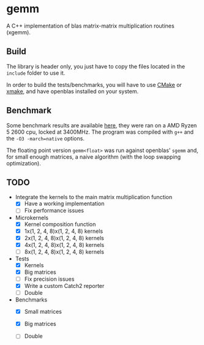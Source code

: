 # gemm

A C++ implementation of blas matrix-matrix multiplication routines (xgemm).

## Build

The library is header only, you just have to copy the files located in the
`include` folder to use it.

In order to build the tests/benchmarks, you will have to use
[CMake](https://cmake.org/) or [xmake](https://xmake.io), and have openblas
installed on your system.

## Benchmark

Some benchmark results are available [here](./misc/benchmark.md), they were ran
on a AMD Ryzen 5 2600 cpu, locked at 3400MHz. The program was compiled with
`g++` and the `-O3 -march=native` options.

The floating point version `gemm<float>` was run against openblas' `sgemm` and,
for small enough matrices, a naive algorithm (with the loop swapping
optimization).

## TODO

- Integrate the kernels to the main matrix multiplication function
	- [x] Have a working implementation
	- [ ] Fix performance issues
- Microkernels
	- [x] Kernel composition function
	- [x] 1x(1, 2, 4, 8)x(1, 2, 4, 8) kernels
	- [x] 2x(1, 2, 4, 8)x(1, 2, 4, 8) kernels
	- [x] 4x(1, 2, 4, 8)x(1, 2, 4, 8) kernels
	- [ ] 8x(1, 2, 4, 8)x(1, 2, 4, 8) kernels
- Tests
	- [x] Kernels
	- [x] Big matrices
	- [ ] Fix precision issues
	- [x] Write a custom Catch2 reporter
	- [ ] Double
- Benchmarks
	- [x] Small matrices
	- [x] Big matrices
	- [ ] Double

